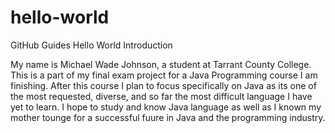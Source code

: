 # hello-world
GitHub Guides Hello World Introduction

My name is Michael Wade Johnson, a student at Tarrant County College.
This is a part of my final exam project for a Java Programming
course I am finishing. After this course I plan to focus specifically
on Java as its one of the most requested, diverse, and so far the most
difficult language I have yet to learn. I hope to study and know Java language
as well as I known my mother tounge for a successful fuure in Java and the 
programming industry.

